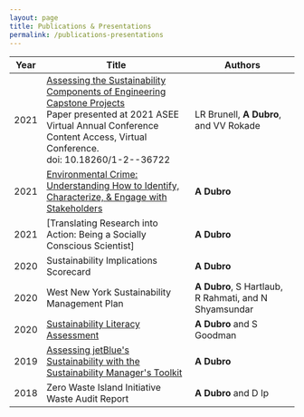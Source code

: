```yaml
---
layout: page
title: Publications & Presentations
permalink: /publications-presentations
---
```


| Year | Title | Authors |
|------|---------|-------|
| 2021 | [Assessing the Sustainability Components of Engineering Capstone Projects](https://strategy.asee.org/assessing-the-sustainability-components-of-engineering-capstone-projects)<br/> Paper presented at 2021 ASEE Virtual Annual Conference Content Access, Virtual Conference.<br/>doi: 10.18260/1-2--36722 | LR Brunell, **A Dubro**, and VV Rokade |
| 2021 | [Environmental Crime: Understanding How to Identify, Characterize, & Engage with Stakeholders](https://www.linkedin.com/in/alexdubro/details/featured/1635490901962/single-media-viewer/?profileId=ACoAABKLzZkBC25qA9yl8hJFtQOPzBXfM-UBmBs)| **A Dubro** |
| 2021 | [Translating Research into Action: Being a Socially Conscious Scientist] | **A Dubro** |
| 2020 | Sustainability Implications Scorecard | **A Dubro** |
| 2020 | West New York Sustainability Management Plan | **A Dubro**, S Hartlaub, R Rahmati, and N Shyamsundar |
| 2020 | [Sustainability Literacy Assessment](https://reports.aashe.org/institutions/stevens-institute-of-technology-nj/report/2020-03-02/AC/curriculum/AC-6/)<br/> | **A Dubro** and S Goodman |
| 2019 | [Assessing jetBlue's Sustainability with the Sustainability Manager's Toolkit](https://www.linkedin.com/in/alexdubro/details/featured/1635490906373/single-media-viewer/?profileId=ACoAABKLzZkBC25qA9yl8hJFtQOPzBXfM-UBmBs) | **A Dubro** |
| 2018 | Zero Waste Island Initiative Waste Audit Report | **A Dubro** and D Ip |
